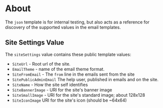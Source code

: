 # About

The `json` template is for internal testing, but also acts as a reference for
discovery of the supported values in the email templates.

## Site Settings Value

The `siteSettings` value contains these public template values:

* `SiteUrl` - Root url of the site.
* `EmailTheme` - name of the email theme format.
* `SiteFromEmail` - The `from` line in the emails sent from the site
* `SitePublicAdminEmail` The help user, published in emails and on the site.
* `SiteName` - How the site self identifies
* `SiteBannerImage` - URI for the site's banner image
* `SiteSmallImage` - URI for the site's standard image; about 128x128
* `SiteIconImage` URI for the site's icon (should be ~64x64)
